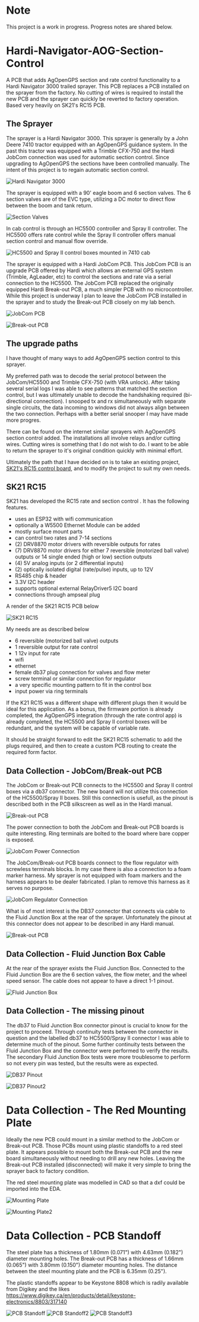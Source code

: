 # Note

This project is a work in progress. Progress notes are shared below.


# Hardi-Navigator-AOG-Section-Control

 A PCB that adds AgOpenGPS section and rate control functionality to a Hardi Navigator 3000 trailed sprayer. This PCB replaces a PCB installed on the sprayer from the factory. No cutting of wires is required to install the new PCB and the sprayer can quickly be reverted to factory operation. Based very heavily on SK21's RC15 PCB.


 ## The Sprayer

 The sprayer is a Hardi Navigator 3000. This sprayer is generally by a John Deere 7410 tractor equipped with an AgOpenGPS guidance system. In the past this tractor was equipped with a Trimble CFX-750 and the Hardi JobCom connection was used for automatic section control. Since upgrading to AgOpenGPS the sections have been controlled manually. The intent of this project is to regain automatic section control.

  ![Hardi Navigator 3000](/images/Hardi_Navigator_3000.jpg)
 

 The sprayer is equipped with a 90' eagle boom and 6 section valves. The 6 section valves are of the EVC type, utilizing a DC motor to direct flow between the boom and tank return.

 ![Section Valves](/images/Fluid_Junction_Box.jpg)


 In cab control is through an HC5500 controller and Spray II controller. The HC5500 offers rate control while the Spray II controller offers manual section control and manual flow override.

  ![HC5500 and Spray II control boxes mounted in 7410 cab](/images/HC5500_SprayII.jpg "Cab controls")

  
 The sprayer is equipped with a Hardi JobCom PCB. This JobCom PCB is an upgrade PCB offered by Hardi which allows an external GPS system (Trimble, AgLeader, etc) to control the sections and rate via a serial connection to the HC5500. The JobCom PCB replaced the originally equipped Hardi Break-out PCB, a much simpler PCB with no microcontroller. While this project is underway I plan to leave the JobCom PCB installed in the sprayer and to study the Break-out PCB closely on my lab bench.

  ![JobCom PCB](/images/JobCom_PCB.jpg "JobCom PCB")

  ![Break-out PCB](/images/Break-out_PCB.jpg "Break-out PCB")


## The upgrade paths

I have thought of many ways to add AgOpenGPS section control to this sprayer.

My preferred path was to decode the serial protocol between the JobCom/HC5500 and Trimble CFX-750 (with VRA unlock). After taking several serial logs I was able to see patterns that matched the section control, but I was ultimately unable to decode the handshaking required (bi-directional connection). I snooped tx and rx simultaneously with separate single circuits, the data incoming to windows did not always align between the two connection. Perhaps with a better serial snooper I may have made more progres.

There can be found on the internet similar sprayers with AgOpenGPS section control added. The installations all involve relays and/or cutting wires. Cutting wires is something that I do not wish to do. I want to be able to return the sprayer to it's original condition quickly with minimal effort.

Ultimately the path that I have decided on is to take an existing project, [SK21's RC15 control board](https://github.com/SK21/AOG_RC), and to modify the project to suit my own needs.


## SK21 RC15

SK21 has developed the RC15 rate and section control . It has the following features.

- uses an ESP32 with wifi communication
- optionally a W5500 Ethernet Module can be added
- mostly surface mount parts
- can control two rates and 7-14 sections
- (2) DRV8870 motor drivers with reversible outputs for rates
- (7) DRV8870 motor drivers for either 7 reversible (motorized ball valve) outputs or 14 single ended (high or low) section outputs
- (4) 5V analog inputs (or 2 differential inputs)
- (2) optically isolated digital (rate/pulse) inputs, up to 12V
- RS485 chip & header
- 3.3V I2C header
- supports optional external RelayDriver5 I2C board
- connections through ampseal plug

A render of the SK21 RC15 PCB below

![SK21 RC15](images/K21_RC15.jpg "SK21 RC15")

My needs are as described below
- 6 reversible (motorized ball valve) outputs
- 1 reversible output for rate control
- 1 12v input for rate
- wifi
- ethernet
- female db37 plug connection for valves and flow meter
- screw terminal or similar connection for regulator
- a very specific mounting pattern to fit in the control box
- input power via ring terminals

If the K21 RC15 was a different shape with different plugs then it would be ideal for this application. As a bonus, the firmware portion is already completed, the AgOpenGPS integration (through the rate control app) is already completed, the HC5500 and Spray II control boxes will be redundant, and the system will be capable of variable rate.

It should be straight forward to edit the SK21 RC15 schematic to add the plugs required, and then to create a custom PCB routing to create the required form factor.


## Data Collection - JobCom/Break-out PCB

The JobCom or Break-out PCB connects to the HC5500 and Spray II control boxes via a db37 connector. The new board will not utilize this connection of the HC5500/Spray II boxes. Still this connection is usefull, as the pinout is described both in the PCB silkscreen as well as in the Hardi manual.

![Break-out PCB](/images/Break-out_PCB_markup.jpg "Break-out PCB")


The power connection to both the JobCom and Break-out PCB boards is quite interesting. Ring terminals are bolted to the board where bare copper is exposed.

![JobCom Power Connection](/images/JobCom_power_connection.jpg "JobCom Power Connection")


The JobCom/Break-out PCB boards connect to the flow regulator with screwless terminals blocks. In my case there is also a connection to a foam marker harness. My sprayer is not equipped with foam markers and the harness appears to be dealer fabricated. I plan to remove this harness as it serves no purpose.

![JobCom Regulator Connection](/images/JobCom_regulator_connection.jpg "JobCom Regulator Connection")


What is of most interest is the DB37 connector that connects via cable to the Fluid Junction Box at the rear of the sprayer. Unfortunately the pinout at this connector does not appear to be described in any Hardi manual.

![Break-out PCB](/images/Break-out_PCB_markup.jpg "Break-out PCB")


## Data Collection - Fluid Junction Box Cable

At the rear of the sprayer exists the Fluid Junction Box. Connected to the Fluid Junction Box are the 6 section valves, the flow meter, and the wheel speed sensor. The cable does not appear to have a direct 1-1 pinout.

![Fluid Junction Box](/images/Fluid_Junction_Box_silkscreen.jpg "Fluid Junction Box")


## Data Collection - The missing pinout

The db37 to Fluid Junction Box connector pinout is crucial to know for the project to proceed. Through continuity tests between the connector in question and the labelled db37 to HC5500/Spray II connector I was able to determine much of the pinout. Some further continuity tests between the Fluid Junction Box and the connector were performed to verify the results. The secondary Fluid Junction Box tests were more troublesome to perform so not every pin was tested, but the results were as expected.

![DB37 Pinout](/images/db37_pinout.jpg "DB37 Pinout")

![DB37 Pinout2](/images/EDA_db37_pinout.jpg "DB37 Pinout")


# Data Collection - The Red Mounting Plate

Ideally the new PCB could mount in a similar method to the JobCom or Break-out PCB. Those PCBs mount using plastic standoffs to a red steel plate. It appears possible to mount both the Break-out PCB and the new board simultaneously without needing to drill any new holes. Leaving the Break-out PCB installed (disconnected) will make it very simple to bring the sprayer back to factory condition.

The red steel mounting plate was modelled in CAD so that a dxf could be imported into the EDA.

![Mounting Plate](/images/RedMountingPlate.jpg "Mounting Plate")

![Mounting Plate2](/images/EDARedMountingPlateDXF.jpg "Mounting Plate")


# Data Collection - PCB Standoff

The steel plate has a thickness of 1.80mm (0.071") with 4.63mm (0.182") diameter mounting holes. The Break-out PCB has a thickness of 1.66mm (0.065") with 3.80mm (0.150") diameter mounting holes. The distance between the steel mounting plate and the PCB is 6.35mm (0.25").

The plastic standoffs appear to be Keystone 8808 which is radily available from Digikey and the likes https://www.digikey.ca/en/products/detail/keystone-electronics/8803/317140

![PCB Standoff](/images/PCB_Standoff.jpg "PCB Standoff")
![PCB Standoff2](/images/PCB_Standoff2.jpg "PCB Standoff")
![PCB Standoff3](/images/PCB_Standoff3.jpg "PCB Standoff")



